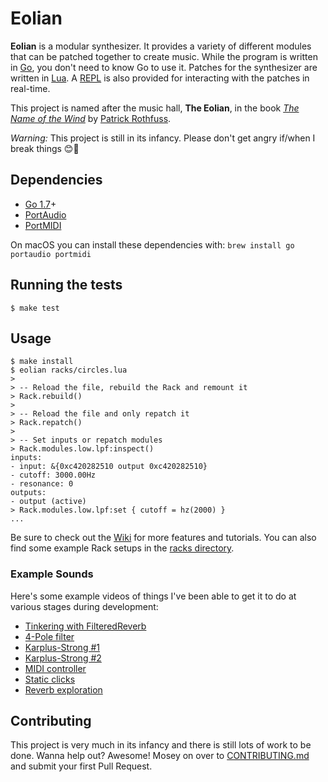 # Eolian

**Eolian** is a modular synthesizer. It provides a variety of different modules that can be patched together to create
music. While the program is written in [Go](https://golang.org/), you don't need to know Go to use it. Patches for the
synthesizer are written in [Lua](https://www.lua.org/). A
[REPL](https://en.wikipedia.org/wiki/Read%E2%80%93eval%E2%80%93print_loop) is also provided for interacting with the
patches in real-time.

This project is named after the music hall, **The Eolian**, in the book [*The Name of the
Wind*](https://www.amazon.com/Name-Wind-Patrick-Rothfuss/dp/0756404746/) by [Patrick Rothfuss](http://patrickrothfuss.com).

*Warning:* This project is still in its infancy. Please don't get angry if/when I break things 😊🍺

## Dependencies

- [Go 1.7](http://golang.org)+
- [PortAudio](http://www.portaudio.com/)
- [PortMIDI](http://portmedia.sourceforge.net/portmidi/)

On macOS you can install these dependencies with: `brew install go portaudio portmidi`

## Running the tests

```
$ make test
```

## Usage

```
$ make install
$ eolian racks/circles.lua
> 
> -- Reload the file, rebuild the Rack and remount it
> Rack.rebuild()
>
> -- Reload the file and only repatch it
> Rack.repatch()
> 
> -- Set inputs or repatch modules
> Rack.modules.low.lpf:inspect()
inputs:
- input: &{0xc420282510 output 0xc420282510}
- cutoff: 3000.00Hz
- resonance: 0
outputs:
- output (active)
> Rack.modules.low.lpf:set { cutoff = hz(2000) }
...
```
Be sure to check out the [Wiki](https://github.com/brettbuddin/eolian/wiki) for more features and tutorials. You can also find some example Rack setups in the [racks directory](https://github.com/brettbuddin/eolian/tree/master/racks).

### Example Sounds

Here's some example videos of things I've been able to get it to do at various stages during development:

- [Tinkering with FilteredReverb](https://www.instagram.com/p/BLxTrABjGhG/)
- [4-Pole filter](https://www.instagram.com/p/BKCLIGYjU_F/)
- [Karplus-Strong #1](https://www.instagram.com/p/BKx7jIpjL4O/)
- [Karplus-Strong #2](https://www.instagram.com/p/BKzAeRQjZ7N/)
- [MIDI controller](https://www.instagram.com/p/BKhJ42FDnSY/)
- [Static clicks](https://www.instagram.com/p/BKZQbtfj0OM/)
- [Reverb exploration](https://www.instagram.com/p/BKCJ98Dj2RS/)

## Contributing

This project is very much in its infancy and there is still lots of work to be done. Wanna help out? Awesome! Mosey on over to
[CONTRIBUTING.md](https://github.com/brettbuddin/eolian/blob/master/CONTRIBUTING.md) and submit your first Pull Request.
